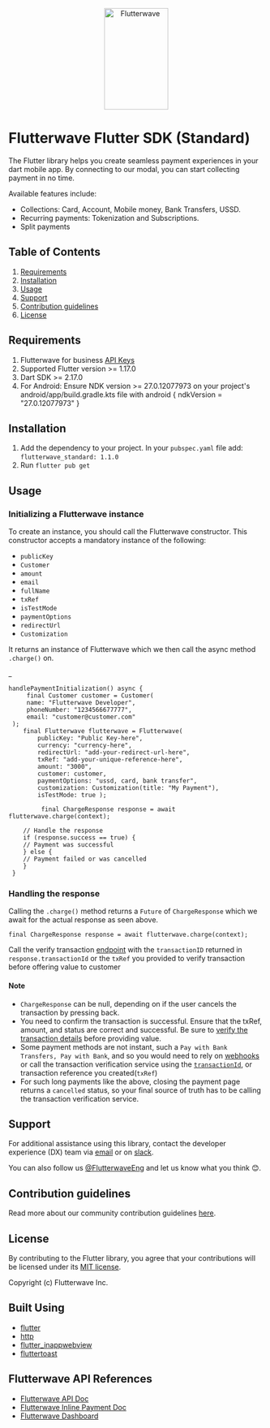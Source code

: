 <p align="center">    
   <img title="Flutterwave" height="200" src="https://flutterwave.com/images/logo/full.svg" width="50%"/>  
</p>

# Flutterwave Flutter SDK (Standard)

The Flutter library helps you create seamless payment experiences in your dart mobile app. By connecting to our modal, you can start collecting payment in no time.

Available features include:

- Collections: Card, Account, Mobile money, Bank Transfers, USSD.
- Recurring payments: Tokenization and Subscriptions.
- Split payments

## Table of Contents

1. [Requirements](#requirements)
2. [Installation](#installation)
3. [Usage](#usage)
4. [Support](#support)
5. [Contribution guidelines](#contribution-guidelines)
6. [License](#license)

## Requirements

1. Flutterwave for business [API Keys](https://developer.flutterwave.com/docs/integration-guides/authentication)
2. Supported Flutter version >= 1.17.0
3. Dart SDK >= 2.17.0
4. For Android: Ensure NDK version >= 27.0.12077973 on your project's android/app/build.gradle.kts file with android { ndkVersion = "27.0.12077973" }

## Installation

1. Add the dependency to your project. In your `pubspec.yaml` file add: `flutterwave_standard: 1.1.0`
2. Run `flutter pub get`

## Usage

### Initializing a Flutterwave instance

To create an instance, you should call the Flutterwave constructor. This constructor accepts a mandatory instance of the following:

- `publicKey`
- `Customer`
- `amount`
- `email`
- `fullName`
- `txRef`
- `isTestMode`
- `paymentOptions`
- `redirectUrl`
- `Customization`

It returns an instance of Flutterwave which we then call the async method `.charge()` on.

\_

    handlePaymentInitialization() async {
    	 final Customer customer = Customer(
    	 name: "Flutterwave Developer",
    	 phoneNumber: "1234566677777",
         email: "customer@customer.com"
     );
        final Flutterwave flutterwave = Flutterwave(
            publicKey: "Public Key-here",
    		currency: "currency-here",
            redirectUrl: "add-your-redirect-url-here",
            txRef: "add-your-unique-reference-here",
            amount: "3000",
            customer: customer,
            paymentOptions: "ussd, card, bank transfer",
            customization: Customization(title: "My Payment"),
            isTestMode: true );

             final ChargeResponse response = await flutterwave.charge(context);

        // Handle the response
        if (response.success == true) {
        // Payment was successful
        } else {
        // Payment failed or was cancelled
        }
     }

### Handling the response

Calling the `.charge()` method returns a `Future` of `ChargeResponse` which we await for the actual response as seen above.

    final ChargeResponse response = await flutterwave.charge(context);

Call the verify transaction [endpoint](https://developer.flutterwave.com/docs/transaction-verification) with the `transactionID` returned in `response.transactionId` or the `txRef` you provided to verify transaction before offering value to customer

#### Note

- `ChargeResponse` can be null, depending on if the user cancels the transaction by pressing back.
- You need to confirm the transaction is successful. Ensure that the txRef, amount, and status are correct and successful. Be sure to [verify the transaction details](https://developer.flutterwave.com/docs/transaction-verification) before providing value.
- Some payment methods are not instant, such a `Pay with Bank Transfers, Pay with Bank`, and so you would need to rely on [webhooks](https://developer.flutterwave.com/docs/webhooks) or call the transaction verification service using the [`transactionId`](https://developer.flutterwave.com/reference/verify-transaction), or transaction reference you created(`txRef`)
- For such long payments like the above, closing the payment page returns a `cancelled` status, so your final source of truth has to be calling the transaction verification service.

## Support

For additional assistance using this library, contact the developer experience (DX) team via [email](mailto:developers@flutterwavego.com) or on [slack](https://bit.ly/34Vkzcg).

You can also follow us [@FlutterwaveEng](https://twitter.com/FlutterwaveEng) and let us know what you think 😊.

## Contribution guidelines

Read more about our community contribution guidelines [here](https://www.notion.so/flutterwavego/Community-contribution-guide-ca1d8a876ba04d45ab4b663c758ae42a).

## License

By contributing to the Flutter library, you agree that your contributions will be licensed under its [MIT license](/LICENSE).

Copyright (c) Flutterwave Inc.

## Built Using

- [flutter](https://flutter.dev/)
- [http](https://pub.dev/packages/http)
- [flutter_inappwebview](https://pub.dev/packages/flutter_inappwebview)
- [fluttertoast](https://pub.dev/packages/fluttertoast)

<a id="references"></a>

## Flutterwave API References

- [Flutterwave API Doc](https://developer.flutterwave.com)
- [Flutterwave Inline Payment Doc](https://developer.flutterwave.com/docs/inline)
- [Flutterwave Dashboard](https://dashboard.flutterwave.com/login)
